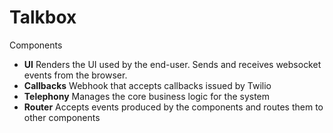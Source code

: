 # Talkbox

Components

- **UI** Renders the UI used by the end-user. Sends and receives websocket events from the browser.
- **Callbacks** Webhook that accepts callbacks issued by Twilio
- **Telephony** Manages the core business logic for the system
- **Router** Accepts events produced by the components and routes them to other components

